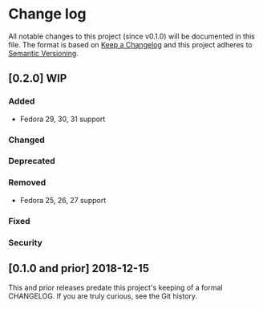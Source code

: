 <!--
This file is part of the doubledog-kmod Puppet module.
Copyright 2018-2020 John Florian
SPDX-License-Identifier: GPL-3.0-or-later

Template

## [VERSION] WIP
### Added
### Changed
### Deprecated
### Removed
### Fixed
### Security

-->

# Change log

All notable changes to this project (since v0.1.0) will be documented in this file.  The format is based on [Keep a Changelog](http://keepachangelog.com/en/1.0.0/) and this project adheres to [Semantic Versioning](http://semver.org).

## [0.2.0] WIP
### Added
- Fedora 29, 30, 31 support
### Changed
### Deprecated
### Removed
- Fedora 25, 26, 27 support
### Fixed
### Security

## [0.1.0 and prior] 2018-12-15

This and prior releases predate this project's keeping of a formal CHANGELOG.  If you are truly curious, see the Git history.
